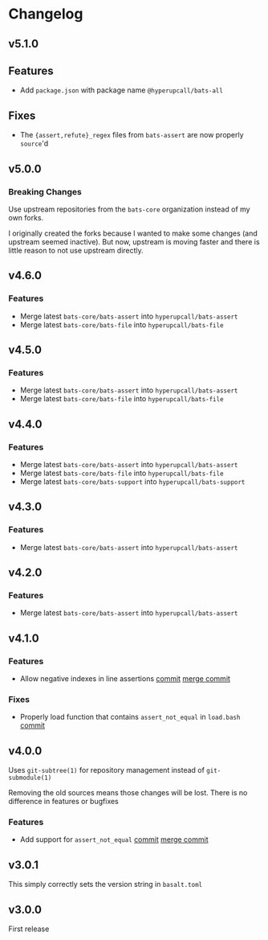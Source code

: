 # Changelog

## v5.1.0

## Features

- Add `package.json` with package name `@hyperupcall/bats-all`

## Fixes

- The `{assert,refute}_regex` files from `bats-assert` are now properly `source`'d

## v5.0.0

### Breaking Changes

Use upstream repositories from the `bats-core` organization instead of my own forks.

I originally created the forks because I wanted to make some changes (and upstream seemed inactive). But now, upstream is moving faster and there is little reason to not use upstream directly.

## v4.6.0

### Features

- Merge latest `bats-core/bats-assert` into `hyperupcall/bats-assert`
- Merge latest `bats-core/bats-file` into `hyperupcall/bats-file`

## v4.5.0

### Features

- Merge latest `bats-core/bats-assert` into `hyperupcall/bats-assert`
- Merge latest `bats-core/bats-file` into `hyperupcall/bats-file`

## v4.4.0

### Features

- Merge latest `bats-core/bats-assert` into `hyperupcall/bats-assert`
- Merge latest `bats-core/bats-file` into `hyperupcall/bats-file`
- Merge latest `bats-core/bats-support` into `hyperupcall/bats-support`

## v4.3.0

### Features

- Merge latest `bats-core/bats-assert` into `hyperupcall/bats-assert`
  
## v4.2.0

### Features

- Merge latest `bats-core/bats-assert` into `hyperupcall/bats-assert`

## v4.1.0

### Features

- Allow negative indexes in line assertions [commit](https://github.com/hyperupcall/bats-assert/commit/6ba332f34526819d06461704c57b7642f0f1e024) [merge commit](https://github.com/hyperupcall/bats-all/commit/545ad58c0224227739b470a5afcd5c53b2a96d75)

### Fixes

- Properly load function that contains `assert_not_equal` in `load.bash` [commit](https://github.com/hyperupcall/bats-all/commit/dbf8040164603351bb621e5b5b2090bfea9684db)

## v4.0.0

Uses `git-subtree(1)` for repository management instead of `git-submodule(1)`

Removing the old sources means those changes will be lost. There is no difference in features or bugfixes

### Features

- Add support for `assert_not_equal` [commit]([38bfbf61443c046acf91b678a5a8eb5a0ab13000](https://github.com/hyperupcall/bats-assert/commit/38bfbf61443c046acf91b678a5a8eb5a0ab13000)) [merge commit](https://github.com/hyperupcall/bats-all/commit/d0a44dd2db7c75fbd510834c7bc056ec313abc9e)

## v3.0.1

This simply correctly sets the version string in `basalt.toml`

## v3.0.0

First release
